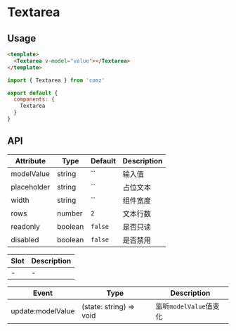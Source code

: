 # Textarea

## Usage

```html
<template>
  <Textarea v-model="value"></Textarea>
</template>
```
```js
import { Textarea } from 'comz'

export default {
  components: {
    Textarea
  }
}
```

## API

| Attribute   | Type    | Default | Description |
|-------------|---------|---------|-------------|
| modelValue  | string  | ``      | 输入值       |
| placeholder | string  | ``      | 占位文本     |
| width       | string  | ``      | 组件宽度     |
| rows        | number  | `2`     | 文本行数     |
| readonly    | boolean | `false` | 是否只读     |
| disabled    | boolean | `false` | 是否禁用     |

| Slot | Description |
|------|-------------|
| -    | -           |

| Event             | Type                    | Description           |
|-------------------|-------------------------|-----------------------|
| update:modelValue | (state: string) => void | 监听`modelValue`值变化  |
